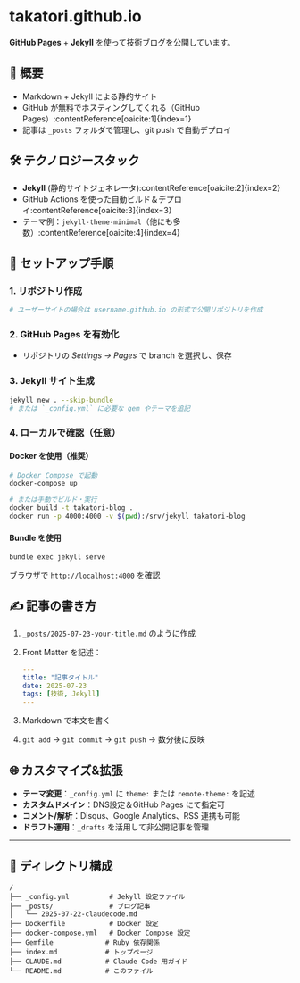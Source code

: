 # takatori.github.io

**GitHub Pages** + **Jekyll** を使って技術ブログを公開しています。

## 🧱 概要

- Markdown + Jekyll による静的サイト
- GitHub が無料でホスティングしてくれる（GitHub Pages）:contentReference[oaicite:1]{index=1}
- 記事は `_posts` フォルダで管理し、git push で自動デプロイ


## 🛠️ テクノロジースタック

- **Jekyll** (静的サイトジェネレータ):contentReference[oaicite:2]{index=2}
- GitHub Actions を使った自動ビルド＆デプロイ:contentReference[oaicite:3]{index=3}
- テーマ例：`jekyll-theme-minimal`（他にも多数）:contentReference[oaicite:4]{index=4}


## 🚧 セットアップ手順

### 1. リポジトリ作成
```bash
# ユーザーサイトの場合は username.github.io の形式で公開リポジトリを作成
````

### 2. GitHub Pages を有効化

* リポジトリの *Settings → Pages* で branch を選択し、保存

### 3. Jekyll サイト生成

```bash
jekyll new . --skip-bundle
# または `_config.yml` に必要な gem やテーマを追記
```


### 4. ローカルで確認（任意）

#### Docker を使用（推奨）

```bash
# Docker Compose で起動
docker-compose up

# または手動でビルド・実行
docker build -t takatori-blog .
docker run -p 4000:4000 -v $(pwd):/srv/jekyll takatori-blog
```

#### Bundle を使用

```bash
bundle exec jekyll serve
```

ブラウザで `http://localhost:4000` を確認


## ✍️ 記事の書き方

1. `_posts/2025-07-23-your-title.md` のように作成
2. Front Matter を記述：

   ```yaml
   ---
   title: "記事タイトル"
   date: 2025-07-23
   tags: [技術, Jekyll]
   ---
   ```
3. Markdown で本文を書く

4. `git add` → `git commit` → `git push` → 数分後に反映



## 🌐 カスタマイズ&拡張

* **テーマ変更**：`_config.yml` に `theme:` または `remote-theme:` を記述
* **カスタムドメイン**：DNS設定＆GitHub Pages にて指定可
* **コメント/解析**：Disqus、Google Analytics、RSS 連携も可能
* **ドラフト運用**：`_drafts` を活用して非公開記事を管理

---

## 📁 ディレクトリ構成

```
/
├── _config.yml          # Jekyll 設定ファイル
├── _posts/              # ブログ記事
│   └── 2025-07-22-claudecode.md
├── Dockerfile           # Docker 設定
├── docker-compose.yml   # Docker Compose 設定
├── Gemfile             # Ruby 依存関係
├── index.md            # トップページ
├── CLAUDE.md           # Claude Code 用ガイド
└── README.md           # このファイル
```